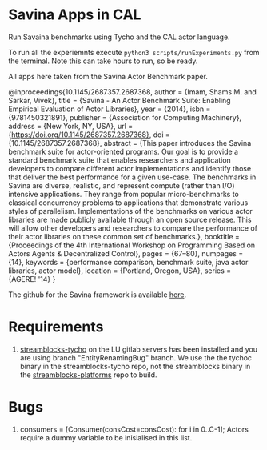 # Savina Apps in CAL

Run Savaina benchmarks using Tycho and the CAL actor language.

To run all the experiemnts execute `python3 scripts/runExperiments.py` from the terminal. Note this can take hours to run, so be ready. 

All apps here taken from the Savina Actor Benchmark paper.

@inproceedings{10.1145/2687357.2687368,
    author = {Imam, Shams M. and Sarkar, Vivek},
    title = {Savina - An Actor Benchmark Suite: Enabling Empirical Evaluation of Actor Libraries},
    year = {2014},
    isbn = {9781450321891},
    publisher = {Association for Computing Machinery},
    address = {New York, NY, USA},
    url = {https://doi.org/10.1145/2687357.2687368},
    doi = {10.1145/2687357.2687368},
    abstract = {This paper introduces the Savina benchmark suite for actor-oriented programs. Our goal is to provide a standard benchmark suite that enables researchers and application developers to compare different actor implementations and identify those that deliver the best performance for a given use-case. The benchmarks in Savina are diverse, realistic, and represent compute (rather than I/O) intensive applications. They range from popular micro-benchmarks to classical concurrency problems to applications that demonstrate various styles of parallelism. Implementations of the benchmarks on various actor libraries are made publicly available through an open source release. This will allow other developers and researchers to compare the performance of their actor libraries on these common set of benchmarks.},
    booktitle = {Proceedings of the 4th International Workshop on Programming Based on Actors Agents & Decentralized Control},
    pages = {67–80},
    numpages = {14},
   keywords = {performance comparison, benchmark suite, java actor libraries, actor model},
   location = {Portland, Oregon, USA},
   series = {AGERE! '14}
}

The github for the Savina framework is available [here](https://github.com/shamsimam/savina).

# Requirements
1. [streamblocks-tycho](https://git.cs.lth.se/dataflow/streamblocks-tycho) on the LU gitlab servers has been installed and you are using branch "EntityRenamingBug" branch. We use the the tychoc binary in the streamblocks-tycho repo, not the streamblocks binary in the [streamblocks-platforms](https://git.cs.lth.se/dataflow/streamblocks-tycho/-/tree/EntityRenamingBug) repo to build.

# Bugs
1. consumers = [Consumer(consCost=consCost): for i in 0..C-1]; Actors require a dummy variable to be inisialised in this list.